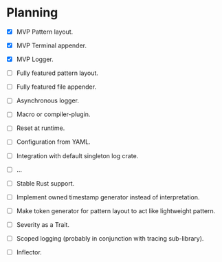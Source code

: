 # Planning
- [x] MVP Pattern layout.
- [x] MVP Terminal appender.
- [x] MVP Logger.
- [ ] Fully featured pattern layout.
- [ ] Fully featured file appender.
- [ ] Asynchronous logger.
- [ ] Macro or compiler-plugin.
- [ ] Reset at runtime.
- [ ] Configuration from YAML.
- [ ] Integration with default singleton log crate.
- [ ] ...
- [ ] Stable Rust support.

- [ ] Implement owned timestamp generator instead of interpretation.
- [ ] Make token generator for pattern layout to act like lightweight pattern.
- [ ] Severity as a Trait.
- [ ] Scoped logging (probably in conjunction with tracing sub-library).
- [ ] Inflector.

